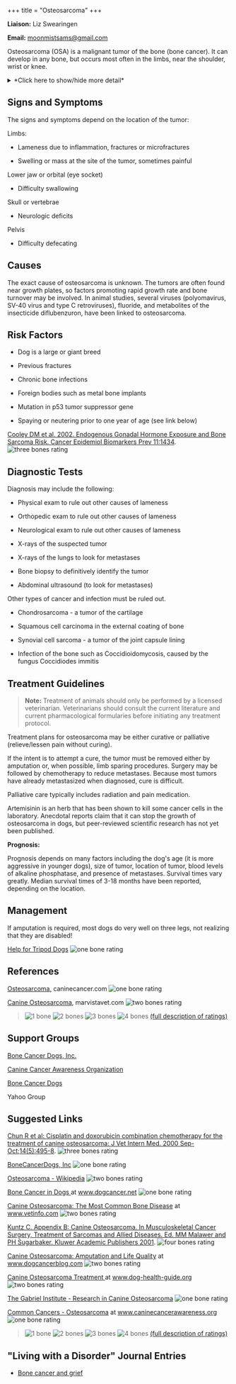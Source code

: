 +++
title = "Osteosarcoma"
+++

**Liaison:** Liz Swearingen

**Email:** <moonmistsams@gmail.com>



Osteosarcoma (OSA) is a malignant tumor of the bone (bone cancer).  It
can develop in any bone, but occurs most often in the limbs, near the
shoulder, wrist or knee.


<details>
<summary>*Click here to show/hide more detail*</summary>
Osteosarcoma (OSA) is the most common malignant bone tumor in dogs, but only accounts for 5% of canine tumors.  It can develop in any bone, but 75-85% of canine osteosarcomas occur in the limbs (appendicular osteosarcoma).   It is most common in large and giant breeds, developing at middle age or beyond, but it can occur at any age.

Osteosarcoma is painful and frequently causes lameness.  It starts within the bone and destroys the bone from the inside out as it grows.  Swelling may also be seen as the tumor grows and replaces normal bone with tumorous bone.  The tumorous bone is weaker than healthy bone and can break easily (pathologic fracture) - this type of break will not heal.

Osteosarcoma is aggressive and highly metastatic, most osteosarcomas have already metastasized to the lungs or other bones when diagnosed.
</details>



Signs and Symptoms
------------------

The signs and symptoms depend on the location of the tumor:

Limbs:

-   Lameness due to inflammation, fractures or microfractures

-   Swelling or mass at the site of the tumor, sometimes painful

Lower jaw or orbital (eye socket)

-   Difficulty swallowing

Skull or vertebrae

-   Neurologic deficits

Pelvis

-   Difficulty defecating

Causes
------

The exact cause of osteosarcoma is unknown.  The tumors are often found
near growth plates, so factors promoting rapid growth rate and bone
turnover may be involved.   In animal studies, several viruses
(polyomavirus, SV-40 virus and type C retroviruses), fluoride, and
metabolites of the insecticide diflubenzuron, have been linked to
osteosarcoma.

Risk Factors
------------

-   Dog is a large or giant breed

-   Previous fractures

-   Chronic bone infections

-   Foreign bodies such as metal bone implants

-   Mutation in p53 tumor suppressor gene

-   Spaying or neutering prior to one year of age (see link below)



[Cooley DM et al.  2002.  Endogenous Gonadal Hormone Exposure and Bone
Sarcoma Risk. Cancer Epidemiol Biomarkers Prev
11:1434](http://cebp.aacrjournals.org/cgi/content/full/11/11/1434).
![three bones
rating](/img/3-bones.gif)

Diagnostic Tests
----------------

Diagnosis may include the following:

-   Physical exam to rule out other causes of lameness

-   Orthopedic exam to rule out other causes of lameness

-   Neurological exam to rule out other causes of lameness

-   X-rays of the suspected tumor

-   X-rays of the lungs to look for metastases

-   Bone biopsy to definitively identify the tumor

-   Abdominal ultrasound (to look for metastases)

Other types of cancer and infection must be ruled out.

-   Chondrosarcoma - a tumor of the cartilage

-   Squamous cell carcinoma in the external coating of bone

-   Synovial cell sarcoma - a tumor of the joint capsule lining

-   Infection of the bone such as Coccidioidomycosis, caused by the
    fungus Coccidiodes immitis



Treatment Guidelines
--------------------

> **Note:** Treatment of animals should only be performed by a licensed
> veterinarian. Veterinarians should consult the current literature and
> current pharmacological formularies before initiating any treatment
> protocol.

Treatment plans for osteosarcoma may be either curative or palliative
(relieve/lessen pain without curing).

If the intent is to attempt a cure, the tumor must be removed either by
amputation or, when possible, limb sparing procedures.  Surgery may be
followed by chemotherapy to reduce metastases.  Because most tumors have
already metastasized when diagnosed, cure is difficult.

Palliative care typically includes radiation and pain medication.

Artemisinin is an herb that has been shown to kill some cancer cells in
the laboratory.  Anecdotal reports claim that it can stop the growth of
osteosarcoma in dogs, but peer-reviewed scientific research has not yet
been published.



**Prognosis:**

Prognosis depends on many factors including the dog's age (it is more
aggressive in younger dogs), size of tumor, location of tumor, blood
levels of alkaline phosphatase, and presence of metastases.  Survival
times vary greatly.  Median survival times of 3-18 months have been
reported, depending on the location.

Management
----------

If amputation is required, most dogs do very well on three legs, not
realizing that they are disabled!



[Help for Tripod Dogs](http://tripawds.com/)     ![one
bone
rating](/img/1-bone.gif)

References
----------

[Osteosarcoma,](http://www.caninecancer.com/Osteosarcoma.html)
caninecancer.com     ![one bone
rating](/img/1-bone.gif)



 [Canine
Osteosarcoma](http://www.marvistavet.com/osteosarcoma.pml),
marvistavet.com     ![two bones
rating](/img/2-bones.gif)










> ![1 bone](/img/1-bone.gif)
> ![2 bones](/img/2-bones.gif)
> ![3 bones](/img/3-bones.gif)
> ![4 bones](/img/4-bones.gif)
> [(full description of ratings)](/diseases/ratings-what-do-they-mean)

Support Groups
--------------

 [Bone Cancer Dogs,
Inc.](http://www.bonecancerdogs.org/)



[Canine Cancer Awareness
Organization](http://caninecancerawareness.org/therapy-and-support/support-groups-on-the-web)



[Bone Cancer
Dogs ](https://groups.yahoo.com/neo/groups/bonecancerdogs/info)

Yahoo Group



Suggested Links
---------------



[Chun R  et al: Cisplatin and doxorubicin combination chemotherapy for
the treatment of canine osteosarcoma: J Vet Intern Med. 2000
Sep-Oct;14(5):495-8](http://www.ncbi.nlm.nih.gov/pubmed/11012111).
![three bones
rating](/img/3-bones.gif)

[BoneCancerDogs,
Inc](http://www.bonecancerdogs.org/)       ![one bone
rating](/img/1-bone.gif)



[Osteosarcoma -
Wikipedia](http://en.wikipedia.org/wiki/Osteosarcoma)
![two bones
rating](/img/2-bones.gif)

[Bone Cancer in
Dogs  ](http://www.dogcancer.net/osteo.html)  at
www.dogcancer.net  ![one bone
rating](/img/1-bone.gif)

[Canine Osteosarcoma: The Most Common Bone
Disease](http://www.vetinfo.com/canine-osteosarcoma.html)
at www.vetinfo.com    ![two bones
rating](/img/2-bones.gif)

[Kuntz C.  Appendix B: Canine Osteosarcoma.  In Musculoskeletal Cancer
Surgery, Treatment of Sarcomas and Allied Diseases.  Ed. MM Malawer and
PH Sugarbaker.  Kluwer Academic Publishers
2001](http://www.sarcoma.org/publications/mcs/ch38.pdf).
![four bones
rating](/img/4-bones.gif)

[Canine Osteosarcoma: Amputation and Life
Quality](http://www.dogcancerblog.com/canine-osteosarcoma-amputation-and-life-quality/)
at www.dogcancerblog.com    ![two bones
rating](/img/2-bones.gif)

[Canine Osteosarcoma
Treatment ](http://www.dog-health-guide.org/canineosteosarcomatreatment.html)
at www.dog-health-guide.org  ![two bones
rating](/img/2-bones.gif)

[The Gabriel Institute - Research in Canine
Osteosarcoma](http://www.gabrielinstitute.org/)
![one bone
rating](/img/1-bone.gif)

[Common Cancers -
Osteosarcoma](http://caninecancerawareness.org/category/osteosarcoma)
at www.caninecancerawareness.org    ![one bone
rating](/img/1-bone.gif)



> ![1 bone](/img/1-bone.gif)
> ![2 bones](/img/2-bones.gif)
> ![3 bones](/img/3-bones.gif)
> ![4 bones](/img/4-bones.gif)
> [(full description of ratings)](/diseases/ratings-what-do-they-mean)



"Living with a Disorder" Journal Entries
----------------------------------------

- [Bone cancer and grief](/diseases/osteosarcoma-bone-cancer-and-grief)
